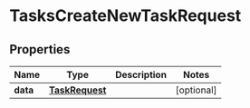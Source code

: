 

# TasksCreateNewTaskRequest


## Properties

| Name | Type | Description | Notes |
|------------ | ------------- | ------------- | -------------|
|**data** | [**TaskRequest**](TaskRequest.md) |  |  [optional] |



